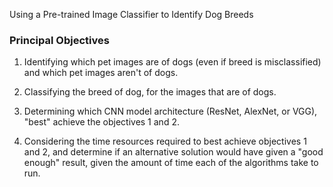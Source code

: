 Using a Pre-trained Image Classifier to Identify Dog Breeds

### Principal Objectives

1. Identifying which pet images are of dogs (even if breed is misclassified) and which pet images aren't of dogs.

2. Classifying the breed of dog, for the images that are of dogs.

3. Determining which CNN model architecture (ResNet, AlexNet, or VGG), "best" achieve the objectives 1 and 2.

4. Considering the time resources required to best achieve objectives 1 and 2, and determine if an alternative solution would have given a "good enough" result, given the amount of time each of the algorithms take to run.



